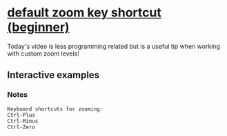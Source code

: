 # [default zoom key shortcut (beginner)](https://youtu.be/rn_iru8zKqs)

Today's video is less programming related but is a useful tip when working with custom zoom levels!

## Interactive examples

### Notes

```text
Keyboard shortcuts for zooming:
Ctrl-Plus
Ctrl-Minus
Ctrl-Zero
```
